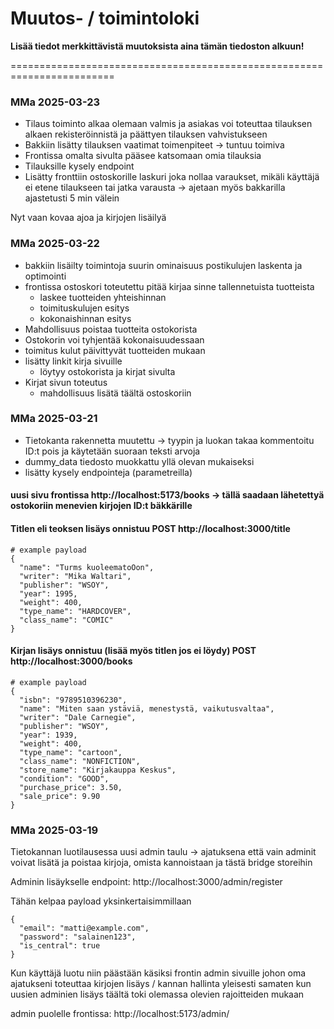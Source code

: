# Muutos- / toimintoloki

**Lisää tiedot merkkittävistä muutoksista aina tämän tiedoston alkuun!**

========================================================================

### MMa 2025-03-23

* Tilaus toiminto alkaa olemaan valmis ja asiakas voi toteuttaa tilauksen alkaen rekisteröinnistä ja päättyen tilauksen vahvistukseen
* Bakkiin lisätty tilauksen vaatimat toimenpiteet -> tuntuu toimiva
* Frontissa omalta sivulta pääsee katsomaan omia tilauksia
* Tilauksille kysely endpoint
* Lisätty fronttiin ostoskorille laskuri joka nollaa varaukset, mikäli käyttäjä ei etene tilaukseen tai jatka varausta -> ajetaan myös bakkarilla ajastetusti 5 min välein

Nyt vaan kovaa ajoa ja kirjojen lisäilyä


### MMa 2025-03-22

* bakkiin lisäilty toimintoja suurin ominaisuus postikulujen laskenta ja optimointi
* frontissa ostoskori toteutettu pitää kirjaa sinne tallennetuista tuotteista
  * laskee tuotteiden yhteishinnan
  * toimituskulujen esitys
  * kokonaishinnan esitys
* Mahdollisuus poistaa tuotteita ostokorista
* Ostokorin voi tyhjentää kokonaisuudessaan
* toimitus kulut päivittyvät tuotteiden mukaan
* lisätty linkit kirja sivuille 
  * löytyy ostokorista ja kirjat sivulta
* Kirjat sivun toteutus
  * mahdollisuus lisätä täältä ostoskoriin


### MMa 2025-03-21

* Tietokanta rakennetta muutettu -> tyypin ja luokan takaa kommentoitu ID:t pois ja käytetään suoraan teksti arvoja
* dummy_data tiedosto muokkattu yllä olevan mukaiseksi
* lisätty kysely endpointeja (parametreilla)

#### uusi sivu frontissa http://localhost:5173/books -> tällä saadaan lähetettyä ostokoriin menevien kirjojen ID:t bäkkärille

#### Titlen eli teoksen lisäys onnistuu POST http://localhost:3000/title

```
# example payload
{
  "name": "Turms kuoleematoOon",
  "writer": "Mika Waltari",
  "publisher": "WSOY",
  "year": 1995,
  "weight": 400,
  "type_name": "HARDCOVER",
  "class_name": "COMIC"
}
```
#### Kirjan lisäys onnistuu (lisää myös titlen jos ei löydy) POST http://localhost:3000/books
```
# example payload
{
  "isbn": "9789510396230",
  "name": "Miten saan ystäviä, menestystä, vaikutusvaltaa",
  "writer": "Dale Carnegie",
  "publisher": "WSOY",
  "year": 1939,
  "weight": 400,
  "type_name": "cartoon",
  "class_name": "NONFICTION",
  "store_name": "Kirjakauppa Keskus",
  "condition": "GOOD",
  "purchase_price": 3.50,
  "sale_price": 9.90
}
```


### MMa 2025-03-19
Tietokannan luotilausessa uusi admin taulu -> ajatuksena että vain adminit voivat lisätä ja poistaa kirjoja, omista kannoistaan ja tästä bridge storeihin

Adminin lisäykselle endpoint: http://localhost:3000/admin/register

Tähän kelpaa payload yksinkertaisimmillaan 
```
{
  "email": "matti@example.com",
  "password": "salainen123",
  "is_central": true
}
```

Kun käyttäjä luotu niin päästään käsiksi frontin admin sivuille johon oma ajatukseni
toteuttaa kirjojen lisäys / kannan hallinta yleisesti samaten kun uusien adminien lisäys täältä toki olemassa olevien rajoitteiden mukaan

admin puolelle frontissa: http://localhost:5173/admin/
